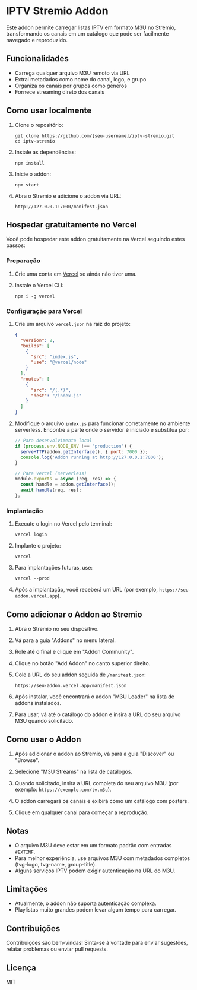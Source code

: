 # IPTV Stremio Addon

Este addon permite carregar listas IPTV em formato M3U no Stremio, transformando os canais em um catálogo que pode ser facilmente navegado e reproduzido.

## Funcionalidades

- Carrega qualquer arquivo M3U remoto via URL
- Extrai metadados como nome do canal, logo, e grupo
- Organiza os canais por grupos como géneros
- Fornece streaming direto dos canais

## Como usar localmente

1. Clone o repositório:
   ```
   git clone https://github.com/[seu-username]/iptv-stremio.git
   cd iptv-stremio
   ```

2. Instale as dependências:
   ```
   npm install
   ```

3. Inicie o addon:
   ```
   npm start
   ```

4. Abra o Stremio e adicione o addon via URL:
   ```
   http://127.0.0.1:7000/manifest.json
   ```

## Hospedar gratuitamente no Vercel

Você pode hospedar este addon gratuitamente na Vercel seguindo estes passos:

### Preparação

1. Crie uma conta em [Vercel](https://vercel.com/) se ainda não tiver uma.

2. Instale o Vercel CLI:
   ```
   npm i -g vercel
   ```

### Configuração para Vercel

1. Crie um arquivo `vercel.json` na raiz do projeto:

   ```json
   {
     "version": 2,
     "builds": [
       {
         "src": "index.js",
         "use": "@vercel/node"
       }
     ],
     "routes": [
       {
         "src": "/(.*)",
         "dest": "/index.js"
       }
     ]
   }
   ```

2. Modifique o arquivo `index.js` para funcionar corretamente no ambiente serverless.
   Encontre a parte onde o servidor é iniciado e substitua por:

   ```javascript
   // Para desenvolvimento local
   if (process.env.NODE_ENV !== 'production') {
     serveHTTP(addon.getInterface(), { port: 7000 });
     console.log('Addon running at http://127.0.0.1:7000');
   }

   // Para Vercel (serverless)
   module.exports = async (req, res) => {
     const handle = addon.getInterface();
     await handle(req, res);
   };
   ```

### Implantação

1. Execute o login no Vercel pelo terminal:
   ```
   vercel login
   ```

2. Implante o projeto:
   ```
   vercel
   ```

3. Para implantações futuras, use:
   ```
   vercel --prod
   ```

4. Após a implantação, você receberá um URL (por exemplo, `https://seu-addon.vercel.app`).

## Como adicionar o Addon ao Stremio

1. Abra o Stremio no seu dispositivo.

2. Vá para a guia "Addons" no menu lateral.

3. Role até o final e clique em "Addon Community".

4. Clique no botão "Add Addon" no canto superior direito.

5. Cole a URL do seu addon seguida de `/manifest.json`:
   ```
   https://seu-addon.vercel.app/manifest.json
   ```

6. Após instalar, você encontrará o addon "M3U Loader" na lista de addons instalados.

7. Para usar, vá até o catálogo do addon e insira a URL do seu arquivo M3U quando solicitado.

## Como usar o Addon

1. Após adicionar o addon ao Stremio, vá para a guia "Discover" ou "Browse".

2. Selecione "M3U Streams" na lista de catálogos.

3. Quando solicitado, insira a URL completa do seu arquivo M3U (por exemplo: `https://exemplo.com/tv.m3u`).

4. O addon carregará os canais e exibirá como um catálogo com posters.

5. Clique em qualquer canal para começar a reprodução.

## Notas

- O arquivo M3U deve estar em um formato padrão com entradas `#EXTINF`.
- Para melhor experiência, use arquivos M3U com metadados completos (tvg-logo, tvg-name, group-title).
- Alguns serviços IPTV podem exigir autenticação na URL do M3U.

## Limitações

- Atualmente, o addon não suporta autenticação complexa.
- Playlistas muito grandes podem levar algum tempo para carregar.

## Contribuições

Contribuições são bem-vindas! Sinta-se à vontade para enviar sugestões, relatar problemas ou enviar pull requests.

## Licença

MIT

